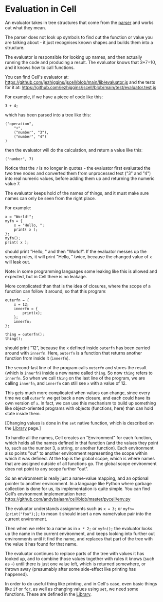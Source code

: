 # Evaluation in Cell

An evaluator takes in tree structures that come from the [parser](parsing.md)
and works out what they mean.

The parser does not look up symbols to find out the function or value you
are talking about - it just recognises known shapes and builds them into a
structure.

The evaluator is responsible for looking up names, and then actually running
the code and producing a result.  The evaluator knows that 3+7=10, and it knows
how to call functions.

You can find Cell's evaluator at:
https://github.com/jezhiggins/jscell/blob/main/lib/evaluator.js
and the tests for it at:
https://github.com/jezhiggins/jscell/blob/main/test/evaluator.test.js

For example, if we have a piece of code like this:

    3 + 4;

which has been parsed into a tree like this:


    ("operation",
        "+",
        ("number", "3"),
        ("number", "4")
    )

then the evaluator will do the calculation, and return a value like this:

    ("number", 7)

Notice that the `7` is no longer in quotes - the evaluator first evaluated the
two tree nodes and converted them from unprocessed text ("3" and "4") into
real numeric values, before adding them up and returning the numeric value 7.

The evaluator keeps hold of the names of things, and it must make sure names
can only be seen from the right place.

For example:

<!-- include "examples/hello_then_world.cell" -->
```
x = "World!";
myfn = {
    x = "Hello, ";
    print( x );
};
myfn();
print( x );
```
<!-- end_include -->

should print "Hello, " and then "World!".  If the evaluator messes up the
scoping rules, it will print "Hello, " twice, because the changed value of `x`
will leak out.

Note: in some programming languages some leaking like this is allowed and
expected, but in Cell there is no leakage.

More complicated than that is the idea of closures, where the scope of a
function can follow it around, so that this program:

<!-- include "examples/outer_inner.cell" -->
```
outerfn = {
    x = 12;
    innerfn = {
        print(x);
    };
    innerfn;
};

thing = outerfn();
thing();
```
<!-- end_include -->

should print "12", because the `x` defined inside `outerfn` has been carried
around with `innerfn`.  Here, `outerfn` is a function that returns another
function from inside it (`innerfn`).

The second-last line of the program calls `outerfn` and stores the result
(which is `innerfn`) inside a new name called `thing`.  So now `thing` refers
to `innerfn`.  So when we call `thing` on the last line of the program, we are
calling `innerfn`, and `innerfn` can still see `x` with a value of 12.

This gets much more complicated when values can change, since every time we
call `outerfn` we get back a new closure, and each could have its own version
of `x`.  In fact, we can use this mechanism to build up something like
object-oriented programs with objects (functions, here) than can hold state
inside them.

[Changing values is done in the `set` native function, which is described on
the [Library](library.md) page.]

To handle all the names, Cell creates an "Environment" for each function, which
holds all the names defined in that function (and the values they point to,
such as the number 3, a string, or another function).  Each environment also
points "out" to another environment representing the scope within which it was
defined.  At the top is the global scope, which is where names that are
assigned outside of all functions go.  The global scope environment does not
point to any scope further "out".

So an environment is really just a name-value mapping, and an optional pointer
to another environment.  In a language like Python where garbage collection
is done for us, its implementation is quite simple.  You can find Cell's
environment implementation here:
https://github.com/andybalaam/cell/blob/master/pycell/env.py

The evaluator understands assignments such as `x = 3;` or
`myfn={print("foo");};` to mean it should insert a new name/value pair into the
current environment.

Then when we refer to a name as in `x * 2;` or `myfn();` the evaluator looks
up the name in the current environment, and keeps looking into further out
environments until it find the name, and replaces that part of the tree with
the value it has found for that name.

The evaluator continues to replace parts of the tree with values it has looked
up, and to combine those values together with rules it knows (such as `+`)
until there is just one value left, which is returned somewhere, or thrown away
(presumably after some side-effect like printing has happened).

In order to do useful thing like printing, and in Cell's case, even basic
things like `if` or `for`, as well as changing values using `set`, we need some
functions.  These are defined in the [Library](library.md).
